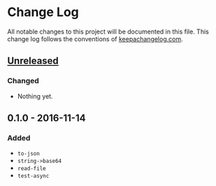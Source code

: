 # Change Log
All notable changes to this project will be documented in this file. This change log follows the conventions of [keepachangelog.com](http://keepachangelog.com/).

## [Unreleased]
### Changed
- Nothing yet.

## 0.1.0 - 2016-11-14
### Added
- `to-json`
- `string->base64`
- `read-file`
- `test-async`

[Unreleased]: https://github.com/leppert/two-headed-boy/compare/v0.1.0...HEAD
[0.1.0]: https://github.com/leppert/two-headed-boy/compare/f7f90c8...v0.1.0
